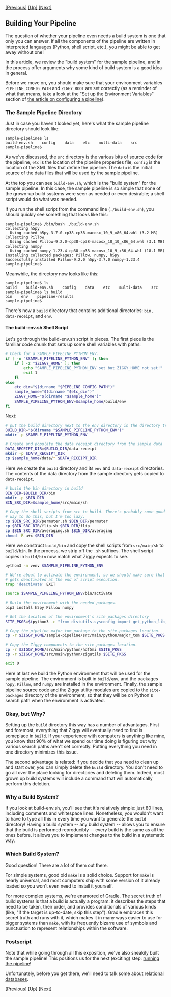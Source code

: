 <a href="pipeline-definition.md">[Previous]</a> <a href="user-manual.md">[Up]</a> <a href="rdbms.md">[Next]</a>

## Building Your Pipeline

The question of whether your pipeline even needs a build system is one that only you can answer. If all the components of the pipeline are written in interpreted languages (Python, shell script, etc.), you might be able to get away without one!

In this article, we review the "build system" for the sample pipeline, and in the process offer arguments why some kind of build system is a good idea in general.

Before we move on, you should make sure that your environment variables `PIPELINE_CONFIG_PATH` and `ZIGGY_ROOT` are set correctly (as a reminder of what that means, take a look at the "Set up the Environment Variables" section of [the article on configuring a pipeline](configuring-pipeline.md)).

### The Sample Pipeline Directory

Just in case you haven't looked yet, here's what the sample pipeline directory should look like:

```console
sample-pipeline$ ls
build-env.sh    config    data    etc    multi-data    src
sample-pipeline$ 
```

As we've discussed, the `src` directory is the various bits of source code for the pipeline, `etc` is the location of the pipeline properties file, `config` is the location of the XML files that define the pipeline. The `data` is the initial source of the data files that will be used by the sample pipeline. 

At the top you can see `build-env.sh`, which is the "build system" for the sample pipeline. In this case, the sample pipeline is so simple that none of the grown-up build systems were seen as needed or even desirable; a shell script would do what was needed. 

If you run the shell script from the command line (`./build-env.sh`), you should quickly see something that looks like this:

```console
sample-pipeline$ /bin/bash ./build-env.sh 
Collecting h5py
  Using cached h5py-3.7.0-cp38-cp38-macosx_10_9_x86_64.whl (3.2 MB)
Collecting Pillow
  Using cached Pillow-9.2.0-cp38-cp38-macosx_10_10_x86_64.whl (3.1 MB)
Collecting numpy
  Using cached numpy-1.23.4-cp38-cp38-macosx_10_9_x86_64.whl (18.1 MB)
Installing collected packages: Pillow, numpy, h5py
Successfully installed Pillow-9.2.0 h5py-3.7.0 numpy-1.23.4
sample-pipeline$ 
```



Meanwhile, the directory now looks like this:

```console
sample-pipeline$ ls
build    build-env.sh    config    data    etc    multi-data    src
sample-pipeline$ ls build
bin    env    pipeline-results
sample-pipeline$ 
```

There's now a `build` directory that contains additional directories: `bin, data-receipt`, and `env`. 

#### The build-env.sh Shell Script

Let's go through the build-env.sh script in pieces. The first piece is the familiar code chunk that sets up some shell variables with paths:

```bash
# Check for a SAMPLE_PIPELINE_PYTHON_ENV.
if [ -n "$SAMPLE_PIPELINE_PYTHON_ENV" ]; then
    if [ -z "$ZIGGY_HOME" ]; then
        echo "SAMPLE_PIPELINE_PYTHON_ENV set but ZIGGY_HOME not set!"
        exit 1
    fi
else
    etc_dir="$(dirname "$PIPELINE_CONFIG_PATH")"
    sample_home="$(dirname "$etc_dir")"
    ZIGGY_HOME="$(dirname "$sample_home")"
    SAMPLE_PIPELINE_PYTHON_ENV=$sample_home/build/env
fi
```

Next:

```bash
# put the build directory next to the env directory in the directory tree
BUILD_DIR="$(dirname "$SAMPLE_PIPELINE_PYTHON_ENV")"
mkdir -p $SAMPLE_PIPELINE_PYTHON_ENV

# Create and populate the data receipt directory from the sample data
DATA_RECEIPT_DIR=$BUILD_DIR/data-receipt
mkdir -p $DATA_RECEIPT_DIR
cp $sample_home/data/* $DATA_RECEIPT_DIR
```

Here we create the `build` directory and its `env` and `data-receipt` directories. The contents of the data directory from the sample directory gets copied to `data-receipt`. 

```bash
# build the bin directory in build
BIN_DIR=$BUILD_DIR/bin
mkdir -p $BIN_DIR
BIN_SRC_DIR=$sample_home/src/main/sh

# Copy the shell scripts from src to build. There's probably some good shell script
# way to do this, but I'm too lazy.
cp $BIN_SRC_DIR/permuter.sh $BIN_DIR/permuter
cp $BIN_SRC_DIR/flip.sh $BIN_DIR/flip
cp $BIN_SRC_DIR/averaging.sh $BIN_DIR/averaging
chmod -R a+x $BIN_DIR
```

Here we construct `build/bin` and copy the shell scripts from `src/main/sh` to `build/bin`. In the process, we strip off the `.sh` suffixes. The shell script copies in `build/bin` now match what Ziggy expects to see. 

```bash
python3 -m venv $SAMPLE_PIPELINE_PYTHON_ENV

# We're about to activate the environment, so we should make sure that the environment
# gets deactivated at the end of script execution.
trap 'deactivate' EXIT

source $SAMPLE_PIPELINE_PYTHON_ENV/bin/activate

# Build the environment with the needed packages.
pip3 install h5py Pillow numpy

# Get the location of the environment's site packages directory
SITE_PKGS=$(python3 -c "from distutils.sysconfig import get_python_lib; print(get_python_lib())")

# Copy the pipeline major_tom package to the site-packages location.
cp -r $ZIGGY_HOME/sample-pipeline/src/main/python/major_tom $SITE_PKGS

# Copy the Ziggy components to the site-packages location.
cp -r $ZIGGY_HOME/src/main/python/hdf5mi $SITE_PKGS
cp -r $ZIGGY_HOME/src/main/python/zigutils $SITE_PKGS

exit 0
```

Here at last we build the Python environment that will be used for the sample pipeline. The environment is built in `build/env`, and the packages `h5py`, `Pillow`, and `numpy` are installed in the environment. Finally, the sample pipeline source code and the Ziggy utility modules are copied to the `site-packages` directory of the environment, so that they will be on Python's search path when the environment is activated. 

### Okay, but Why?

Setting up the `build` directory this way has a number of advantages. First and foremost, everything that Ziggy will eventually need to find is someplace in `build`. If your experience with computers is anything like mine, you know that 90% of what we spend our time doing is figuring out why various search paths aren't set correctly. Putting everything you need in one directory minimizes this issue. 

The second advantage is related: if you decide that you need to clean up and start over, you can simply delete the `build` directory. You don't need to go all over the place looking for directories and deleting them. Indeed, most grown up build systems will include a command that will automatically perform this deletion. 

### Why a Build System?

If you look at build-env.sh, you'll see that it's relatively simple: just 80 lines, including comments and whitespace lines. Nonetheless, you wouldn't want to have to type all this in every time you want to generate the `build` directory! Having a build system -- any build system -- allows you to ensure that the build is performed reproducibly -- every build is the same as all the ones before. It allows you to implement changes to the build in a systematic way. 

### Which Build System?

Good question! There are a lot of them out there. 

For simple systems, good old `make` is a solid choice. Support for `make` is nearly universal, and most computers ship with some version of it already loaded so you won't even need to install it yourself. 

For more complex systems, we're enamored of Gradle. The secret truth of build systems is that a build is actually a program: it describes the steps that need to be taken, their order, and provides conditionals of various kinds (like, "if the target is up-to-date, skip this step"). Gradle embraces this secret truth and runs with it, which makes it in many ways easier to use for bigger systems than `make`, with its frequently bizarre use of symbols and punctuation to represent relationships within the software.

### Postscript

Note that while going through all this exposition, we've also sneakily built the sample pipeline! This positions us for the next (exciting) step: [running the pipeline](running-pipeline.md)!

Unfortunately, before you get there, we'll need to talk some about [relational databases](rdbms.md).

<a href="pipeline-definition.md">[Previous]</a> <a href="user-manual.md">[Up]</a> <a href="rdbms.md">[Next]</a>
